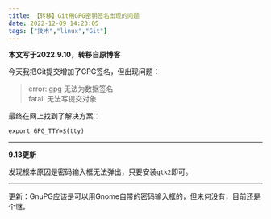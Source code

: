 ```yaml
---
title: 【转移】Git用GPG密钥签名出现的问题
date: 2022-12-09 14:23:05
tags: ["技术","linux","Git"]
---
```


**本文写于2022.9.10，转移自原博客**  

今天我把Git提交增加了GPG签名，但出现问题：  

> error: gpg 无法为数据签名  
fatal: 无法写提交对象  

最终在网上找到了解决方案：  

```export GPG_TTY=$(tty)```  

***  
**9.13更新**  

发现根本原因是密码输入框无法弹出，只要安装`gtk2`即可。

***

更新：GnuPG应该是可以用Gnome自带的密码输入框的，但未何没有，目前还是个谜。